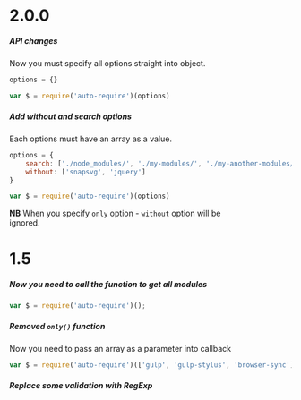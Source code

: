 # 2.0.0

##### API changes

Now you must specify all options straight into object.

```js
options = {}

var $ = require('auto-require')(options)
```

##### Add without and search options

Each options must have an array as a value.

```js
options = {
	search: ['./node_modules/', './my-modules/', './my-another-modules/']
	without: ['snapsvg', 'jquery']
}

var $ = require('auto-require')(options)
```

**NB** When you specify `only` option - `without` option will be  
ignored.

# 1.5

##### Now you need to call the function to get all modules

```js
var $ = require('auto-require')();
```

##### Removed `only()` function

Now you need to pass an array as a parameter into callback

```js
var $ = require('auto-require')(['gulp', 'gulp-stylus', 'browser-sync']);
```

##### Replace some validation with RegExp